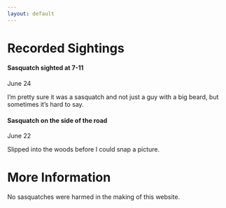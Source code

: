 ```yaml
---
layout: default
---
```


# Recorded Sightings

#### Sasquatch sighted at 7-11

June 24

I’m pretty sure it was a sasquatch and not just a guy with a big beard, but sometimes it’s hard to say.

#### Sasquatch on the side of the road

June 22

Slipped into the woods before I could snap a picture.

# More Information

No sasquatches were harmed in the making of this website.
